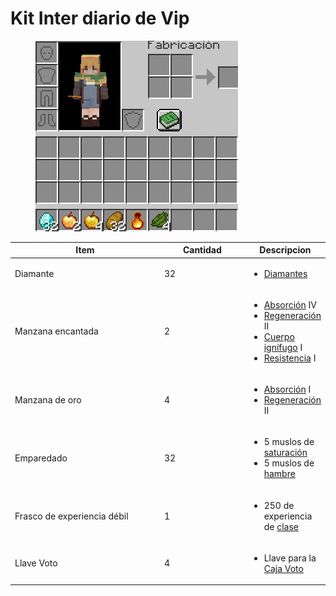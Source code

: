 # Kit Inter diario de Vip

<figure><img src="../.gitbook/assets/image (6) (1).png" alt=""><figcaption></figcaption></figure>

<table><thead><tr><th width="281.3333333333333">Item</th><th width="146">Cantidad</th><th>Descripcion</th></tr></thead><tbody><tr><td>Diamante</td><td>32</td><td><ul><li><a href="../items/genericos/vanilla/diamante.md">Diamantes</a></li></ul></td></tr><tr><td>Manzana encantada</td><td>2</td><td><ul><li><a href="https://minecraft.fandom.com/es/wiki/Absorci%C3%B3n">Absorción</a> IV </li><li><a href="https://minecraft.fandom.com/es/wiki/Regeneraci%C3%B3n">Regeneración</a> II</li><li><a href="https://minecraft.fandom.com/es/wiki/Cuerpo_ign%C3%ADfugo">Cuerpo ignífugo</a> I </li><li><a href="https://minecraft.fandom.com/es/wiki/Resistencia">Resistencia</a> I</li></ul></td></tr><tr><td>Manzana de oro</td><td>4</td><td><ul><li><a href="https://minecraft.fandom.com/es/wiki/Absorci%C3%B3n">Absorción</a> I</li><li><a href="https://minecraft.fandom.com/es/wiki/Regeneraci%C3%B3n">Regeneración</a> II</li></ul></td></tr><tr><td>Emparedado</td><td>32</td><td><ul><li>5 muslos de <a href="https://minecraft.fandom.com/es/wiki/Saturaci%C3%B3n">saturación</a></li><li>5 muslos de <a href="https://minecraft.fandom.com/es/wiki/Hambre">hambre</a></li></ul></td></tr><tr><td>Frasco de experiencia débil</td><td>1</td><td><ul><li>250 de experiencia de <a href="../mecanicas/clases.md">clase</a></li></ul></td></tr><tr><td>Llave Voto</td><td>4</td><td><ul><li>Llave para la <a href="../locaciones/spawn/puntos-de-interes/warp-cajas/caja-voto.md">Caja Voto</a></li></ul></td></tr></tbody></table>

